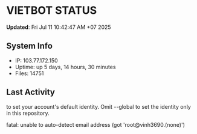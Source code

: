 # VIETBOT STATUS
**Updated**: Fri Jul 11 10:42:47 AM +07 2025

## System Info
- IP: 103.77.172.150
- Uptime: up 5 days, 14 hours, 30 minutes
- Files: 14751

## Last Activity

to set your account's default identity.
Omit --global to set the identity only in this repository.

fatal: unable to auto-detect email address (got 'root@vinh3690.(none)')
